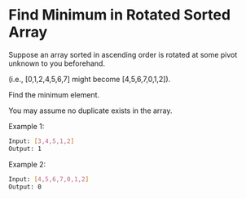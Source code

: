 # Find Minimum in Rotated Sorted Array

Suppose an array sorted in ascending order is rotated at some pivot unknown to you beforehand.

(i.e.,  [0,1,2,4,5,6,7] might become  [4,5,6,7,0,1,2]).

Find the minimum element.

You may assume no duplicate exists in the array.

Example 1:

```bash
Input: [3,4,5,1,2] 
Output: 1
```

Example 2:

```bash
Input: [4,5,6,7,0,1,2]
Output: 0
```